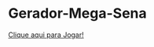 # Gerador-Mega-Sena

<a href="https://climacobnu.github.io/Gerador-Mega-Sena/"  rel="noopener noreferrer" target="_blank">Clique aqui para Jogar!</a>
